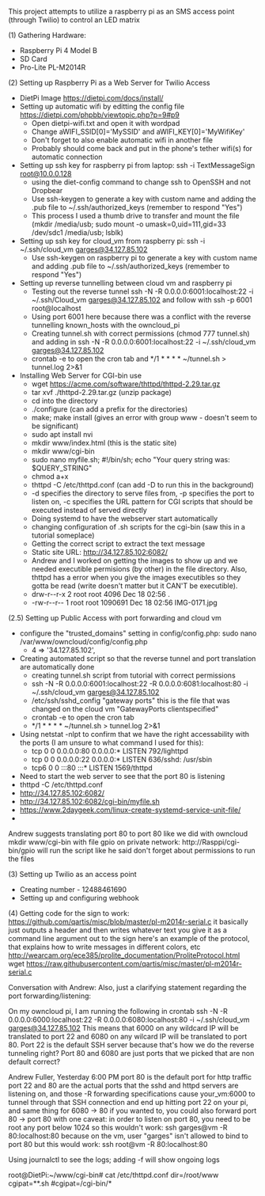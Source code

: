 This project attempts to utilize a raspberry pi as an SMS access point (through Twilio) to control an LED matrix

(1) Gathering Hardware:
- Raspberry Pi 4 Model B
- SD Card
- Pro-Lite PL-M2014R

(2) Setting up Raspberry Pi as a Web Server for Twilio Access
- DietPi Image https://dietpi.com/docs/install/
- Setting up automatic wifi by editting the config file https://dietpi.com/phpbb/viewtopic.php?p=9#p9
  - Open dietpi-wifi.txt and open it with wordpad
  - Change aWIFI_SSID[0]='MySSID' and aWIFI_KEY[0]='MyWifiKey'
  - Don't forget to also enable automatic wifi in another file
  - Probably should come back and put in the phone's tether wifi(s) for automatic connection
- Setting up ssh key for raspberry pi from laptop: ssh -i TextMessageSign root@10.0.0.128
  - using the diet-config command to change ssh to OpenSSH and not Dropbear
  - Use ssh-keygen to generate a key with custom name and adding the .pub file to ~/.ssh/authorized_keys (remember to respond "Yes")
  - This process I used a thumb drive to transfer and mount the file (mkdir /media/usb; sudo mount -o umask=0,uid=111,gid=33 /dev/sdc1 /media/usb; lsblk)
- Setting up ssh key for cloud_vm from raspberry pi: ssh -i ~/.ssh/cloud_vm garges@34.127.85.102
  - Use ssh-keygen on raspberry pi to generate a key with custom name and adding .pub file to ~/.ssh/authorized_keys (remember to respond "Yes")
- Setting up reverse tunnelling between cloud vm and raspberry pi
  - Testing out the reverse tunnel ssh -N -R 0.0.0.0:6001:localhost:22 -i ~/.ssh/Cloud_vm garges@34.127.85.102 and follow with ssh -p 6001 root@localhost
  - Using port 6001 here because there was a conflict with the reverse tunnelling known_hosts with the owncloud_pi 
  - Creating tunnel.sh with correct permissions (chmod 777 tunnel.sh) and adding in ssh -N -R 0.0.0.0:6001:localhost:22 -i ~/.ssh/cloud_vm garges@34.127.85.102
  - crontab -e to open the cron tab and */1 * * * * ~/tunnel.sh > tunnel.log 2>&1
- Installing Web Server for CGI-bin use 
  - wget https://acme.com/software/thttpd/thttpd-2.29.tar.gz
  - tar xvf ./thttpd-2.29.tar.gz (unzip package)
  - cd into the directory
  - ./configure (can add a prefix for the directories)
  - make; make install (gives an error with group www - doesn't seem to be significant)
  - sudo apt install nvi
  - mkdir www/index.html (this is the static site)
  - mkdir www/cgi-bin
  - sudo nano myfile.sh; #!/bin/sh; echo "Your query string was: $QUERY_STRING"
  - chmod a+x
  - thttpd -C /etc/thttpd.conf (can add -D to run this in the background)
  - -d specifies the directory to serve files from, -p specifies the port to listen on, -c specifies the URL pattern for CGI scripts that should be executed instead of served directly
  - Doing systemd to have the webserver start automatically
  - changing configuration of .sh scripts for the cgi-bin (saw this in a tutorial someplace)
  - Getting the correct script to extract the text message
  - Static site URL: http://34.127.85.102:6082/
  - Andrew and I worked on getting the images to show up and we needed executible permisions (by other) in the file directory. Also, thttpd has a error when you give the images executibles so they gotta be read (write doesn't matter but it CAN'T be executible). 
  - drw-r--r-x 2 root root     4096 Dec 18 02:56 .
  - -rw-r--r-- 1 root root  1090691 Dec 18 02:56 IMG-0171.jpg


(2.5) Setting up Public Access with port forwarding and cloud vm 
- configure the "trusted_domains" setting in config/config.php: sudo nano /var/www/owncloud/config/config.php
  - 4 => '34.127.85.102', 
- Creating automated script so that the reverse tunnel and port translation are automatically done
  - creating tunnel.sh script from tutorial with correct permissions
  - ssh -N -R 0.0.0.0:6001:localhost:22 -R 0.0.0.0:6081:localhost:80 -i ~/.ssh/cloud_vm garges@34.127.85.102
  - /etc/ssh/sshd_config "gateway ports" this is the file that was changed on the cloud vm "GatewayPorts clientspecified"
  - crontab -e to open the cron tab
  - */1 * * * * ~/tunnel.sh > tunnel.log 2>&1
- Using netstat -nlpt to confirm that we have the right accessability with the ports (I am unsure to what command I used for this):
  - tcp        0      0 0.0.0.0:80              0.0.0.0:*               LISTEN      792/lighttpd        
  - tcp        0      0 0.0.0.0:22              0.0.0.0:*               LISTEN      636/sshd: /usr/sbin 
  - tcp6       0      0 :::80                   :::*                    LISTEN      1569/thttpd 
- Need to start the web server to see that the port 80 is listening
- thttpd -C /etc/thttpd.conf
- http://34.127.85.102:6082/
- http://34.127.85.102:6082/cgi-bin/myfile.sh
- https://www.2daygeek.com/linux-create-systemd-service-unit-file/
- 

Andrew suggests translating port 80 to port 80 like we did with owncloud
mkdir www/cgi-bin with file gpio
on private network: http://Rasppi/cgi-bin/gpio will run the script like he said
don't forget about permissions to run the files 


(3) Setting up Twilio as an access point 
- Creating number - 12488461690
- Setting up and configuring webhook

(4) Getting code for the sign to work:
https://github.com/qartis/misc/blob/master/pl-m2014r-serial.c
it basically just outputs a header and then writes whatever text you give it as a command line argument out to the sign
here's an example of the protocol, that explains how to write messages in different colors, etc
http://wearcam.org/ece385/prolite_documentation/ProliteProtocol.html
wget https://raw.githubusercontent.com/qartis/misc/master/pl-m2014r-serial.c

Conversation with Andrew:
Also, just a clarifying statement regarding the port forwarding/listening: 

On my owncloud pi, I am running the following in crontab 
ssh -N -R 0.0.0.0:6000:localhost:22 -R 0.0.0.0:6080:localhost:80 -i ~/.ssh/cloud_vm garges@34.127.85.102
This means that 6000 on any wildcard IP will be translated to port 22 and 6080 on any wilcard IP will be translated to port 80.
Port 22 is the default SSH server because that's how we do the reverse tunneling right? Port 80 and 6080 are just ports that we picked that are non default correct?

Andrew Fuller, Yesterday 6:00 PM
port 80 is the default port for http traffic
port 22 and 80 are the actual ports that the sshd and httpd servers are listening on,
and those -R forwarding specifications cause your_vm:6000 to tunnel through that SSH connection and end up hitting port 22 on your pi,
and same thing for 6080 -> 80
if you wanted to, you could also forward port 80 -> port 80
with one caveat: in order to listen on port 80, you need to be root
any port below 1024
so this wouldn't work:
ssh garges@vm -R 80:localhost:80
because on the vm, user "garges" isn't allowed to bind to port 80
but this would work:
ssh root@vm -R 80:localhost:80

Using journalctl to see the logs; adding -f will show ongoing logs 

root@DietPi:~/www/cgi-bin# cat /etc/thttpd.conf 
dir=/root/www
cgipat=**.sh
#cgipat=/cgi-bin/*



